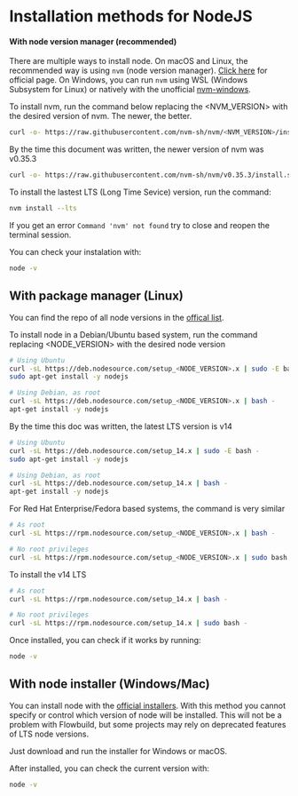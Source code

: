 # Installation methods for NodeJS

#### With node version manager (recommended)

There are multiple ways to install node. On macOS and Linux, the recommended way
is using `nvm` (node version manager). [Click here](https://github.com/nvm-sh/nvm) for official page. On Windows, you can run `nvm` using WSL (Windows Subsystem for Linux) or natively with the unofficial [nvm-windows](https://github.com/coreybutler/nvm-windows).

To install nvm, run the command below replacing the <NVM_VERSION> with the desired version of nvm. The newer, the better.

```sh
curl -o- https://raw.githubusercontent.com/nvm-sh/nvm/<NVM_VERSION>/install.sh | bash
```

By the time this document was written, the newer version of nvm was v0.35.3

```sh
curl -o- https://raw.githubusercontent.com/nvm-sh/nvm/v0.35.3/install.sh | bash
```

To install the lastest LTS (Long Time Sevice) version, run the command:

```sh
nvm install --lts
```

If you get an error ```Command 'nvm' not found``` try to close and reopen the terminal session.

You can check your instalation with:

```sh
node -v
```

## With package manager (Linux)

You can find the repo of all node versions in the [offical list](https://github.com/nodesource/distributions/blob/master/README.md).

To install node in a Debian/Ubuntu based system, run the command replacing <NODE_VERSION> with the desired node version

```sh
# Using Ubuntu
curl -sL https://deb.nodesource.com/setup_<NODE_VERSION>.x | sudo -E bash -
sudo apt-get install -y nodejs

# Using Debian, as root
curl -sL https://deb.nodesource.com/setup_<NODE_VERSION>.x | bash -
apt-get install -y nodejs
```

By the time this doc was written, the latest LTS version is v14

```sh
# Using Ubuntu
curl -sL https://deb.nodesource.com/setup_14.x | sudo -E bash -
sudo apt-get install -y nodejs

# Using Debian, as root
curl -sL https://deb.nodesource.com/setup_14.x | bash -
apt-get install -y nodejs
```

For Red Hat Enterprise/Fedora based systems, the command is very similar

```sh
# As root
curl -sL https://rpm.nodesource.com/setup_<NODE_VERSION>.x | bash -

# No root privileges
curl -sL https://rpm.nodesource.com/setup_<NODE_VERSION>.x | sudo bash -
```

To install the v14 LTS

```sh
# As root
curl -sL https://rpm.nodesource.com/setup_14.x | bash -

# No root privileges
curl -sL https://rpm.nodesource.com/setup_14.x | sudo bash -
```

Once installed, you can check if it works by running:

```sh
node -v
```

## With node installer (Windows/Mac)

You can install node with the [official installers](https://nodejs.org/en/). With this method you cannot specify or control which version of node will be installed. This will not be a problem with Flowbuild, but some projects may rely on deprecated features of LTS node versions.

Just download and run the installer for Windows or macOS.

After installed, you can check the current version with:

```sh
node -v
```
